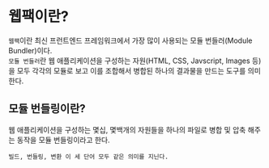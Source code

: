 # 웹팩이란?

`웹팩`이란 최신 프런트엔드 프레임워크에서 가장 많이 사용되는 모듈 번들러(Module Bundler)이다.
<br />
`모듈 번들러`란 웹 애플리케이션을 구성하는 자원(HTML, CSS, Javscript, Images 등)을 모두 각각의 모듈로 보고 이를 조합해서 병합된 하나의 결과물을 만드는 도구를 의미한다.

## 모듈 번들링이란?

웹 애플리케이션을 구성하는 몇십, 몇백개의 자원들을 하나의 파일로 병합 및 압축 해주는 동작을 모듈 번들링이라고 한다.

```
빌드, 번들링, 변환 이 세 단어 모두 같은 의미를 지닌다.
```
